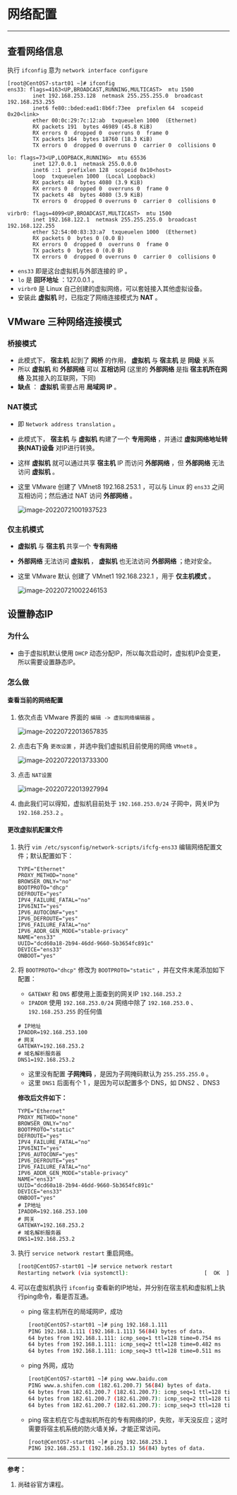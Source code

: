 # 网络配置

---

## 查看网络信息

执行 `ifconfig` 意为 `network interface configure `

```crystal
[root@CentOS7-start01 ~]# ifconfig
ens33: flags=4163<UP,BROADCAST,RUNNING,MULTICAST>  mtu 1500
        inet 192.168.253.128  netmask 255.255.255.0  broadcast 192.168.253.255
        inet6 fe80::bded:ead1:8b6f:73ee  prefixlen 64  scopeid 0x20<link>
        ether 00:0c:29:7c:12:ab  txqueuelen 1000  (Ethernet)
        RX packets 191  bytes 46989 (45.8 KiB)
        RX errors 0  dropped 0  overruns 0  frame 0
        TX packets 164  bytes 18760 (18.3 KiB)
        TX errors 0  dropped 0 overruns 0  carrier 0  collisions 0

lo: flags=73<UP,LOOPBACK,RUNNING>  mtu 65536
        inet 127.0.0.1  netmask 255.0.0.0
        inet6 ::1  prefixlen 128  scopeid 0x10<host>
        loop  txqueuelen 1000  (Local Loopback)
        RX packets 48  bytes 4080 (3.9 KiB)
        RX errors 0  dropped 0  overruns 0  frame 0
        TX packets 48  bytes 4080 (3.9 KiB)
        TX errors 0  dropped 0 overruns 0  carrier 0  collisions 0

virbr0: flags=4099<UP,BROADCAST,MULTICAST>  mtu 1500
        inet 192.168.122.1  netmask 255.255.255.0  broadcast 192.168.122.255
        ether 52:54:00:83:33:a7  txqueuelen 1000  (Ethernet)
        RX packets 0  bytes 0 (0.0 B)
        RX errors 0  dropped 0  overruns 0  frame 0
        TX packets 0  bytes 0 (0.0 B)
        TX errors 0  dropped 0 overruns 0  carrier 0  collisions 0

```

- `ens33` 即是这台虚拟机与外部连接的 IP 。
- `lo` 是 **回环地址** ：127.0.0.1 。
- `virbr0` 是 Linux 自己创建的虚拟网络，可以套娃接入其他虚拟设备。
- 安装此 **虚拟机** 时，已指定了网络连接模式为 **NAT** 。

## VMware 三种网络连接模式

### 桥接模式

- 此模式下， **宿主机** 起到了 **网桥** 的作用， **虚拟机** 与 **宿主机** 是 **同级** 关系
- 所以 **虚拟机** 和 **外部网络** 可以 **互相访问** (这里的 **外部网络** 是指 **宿主机所在网络** 及其接入的互联网，下同)
- **缺点** ： **虚拟机** 需要占用 **局域网 IP** 。

### NAT模式

- 即 `Network address translation` 。

- 此模式下， **宿主机** 与 **虚拟机** 构建了一个 **专用网络** ，并通过 **虚拟网络地址转换(NAT)设备** 对IP进行转换。

- 这样 **虚拟机** 就可以通过共享 **宿主机** IP 而访问 **外部网络** ，但 **外部网络** 无法访问 **虚拟机** 。

- 这里 VMware 创建了 VMnet8 192.168.253.1 ，可以与 Linux 的 `ens33` 之间互相访问；然后通过 NAT 访问 **外部网络** 。

  ![image-20220721001937523](网络配置/image-20220721001937523.png)

### 仅主机模式

- **虚拟机** 与 **宿主机** 共享一个 **专有网络**

- **外部网络** 无法访问 **虚拟机** ， **虚拟机** 也无法访问 **外部网络** ；绝对安全。

- 这里 VMware 默认 创建了 VMnet1 192.168.232.1 ，用于 **仅主机模式** 。

  ![image-20220721002246153](网络配置/image-20220721002246153.png)

## 设置静态IP

### 为什么

- 由于虚拟机默认使用 `DHCP` 动态分配IP，所以每次启动时，虚拟机IP会变更，所以需要设置静态IP。

### 怎么做

#### 查看当前的网络配置

1. 依次点击 VMware 界面的 `编辑 -> 虚拟网络编辑器` 。

   ![image-20220722013657835](网络配置/image-20220722013657835.png)

2. 点击右下角 `更改设置` ，并选中我们虚拟机目前使用的网络 `VMnet8` 。

   ![image-20220722013733300](网络配置/image-20220722013733300.png)

3. 点击 `NAT设置` 

   ![image-20220722013927994](网络配置/image-20220722013927994.png)

4. 由此我们可以得知，虚拟机目前处于 `192.168.253.0/24` 子网中，网关IP为 `192.168.253.2` 。

#### 更改虚拟机配置文件

1. 执行 `vim /etc/sysconfig/network-scripts/ifcfg-ens33` 编辑网络配置文件；默认配置如下：

   ```properties
   TYPE="Ethernet"
   PROXY_METHOD="none"
   BROWSER_ONLY="no"
   BOOTPROTO="dhcp"
   DEFROUTE="yes"
   IPV4_FAILURE_FATAL="no"
   IPV6INIT="yes"
   IPV6_AUTOCONF="yes"
   IPV6_DEFROUTE="yes"
   IPV6_FAILURE_FATAL="no"
   IPV6_ADDR_GEN_MODE="stable-privacy"
   NAME="ens33"
   UUID="dcd60a18-2b94-46dd-9660-5b3654fc891c"
   DEVICE="ens33"
   ONBOOT="yes"
   ```

2. 将 `BOOTPROTO="dhcp"` 修改为 `BOOTPROTO="static"` ，并在文件末尾添加如下配置：

   - `GATEWAY` 和 `DNS` 都使用上面查到的网关IP `192.168.253.2`
   - `IPADDR` 使用 `192.168.253.0/24` 网络中除了 `192.168.253.0` 、`192.168.253.255` 的任何值

   ```properties
   # IP地址
   IPADDR=192.168.253.100
   # 网关
   GATEWAY=192.168.253.2
   # 域名解析服务器
   DNS1=192.168.253.2
   ```

   - 这里没有配置 **子网掩码** ，是因为子网掩码默认为 `255.255.255.0` 。
   - 这里 `DNS1` 后面有个 1 ，是因为可以配置多个 DNS，如 DNS2 、DNS3

   **修改后文件如下：**

   ```properties
   TYPE="Ethernet"
   PROXY_METHOD="none"
   BROWSER_ONLY="no"
   BOOTPROTO="static"
   DEFROUTE="yes"
   IPV4_FAILURE_FATAL="no"
   IPV6INIT="yes"
   IPV6_AUTOCONF="yes"
   IPV6_DEFROUTE="yes"
   IPV6_FAILURE_FATAL="no"
   IPV6_ADDR_GEN_MODE="stable-privacy"
   NAME="ens33"
   UUID="dcd60a18-2b94-46dd-9660-5b3654fc891c"
   DEVICE="ens33"
   ONBOOT="yes"
   # IP地址
   IPADDR=192.168.253.100
   # 网关
   GATEWAY=192.168.253.2
   # 域名解析服务器
   DNS1=192.168.253.2
   ```

3. 执行 `service network restart` 重启网络。

   ```sh
   [root@CentOS7-start01 ~]# service network restart
   Restarting network (via systemctl):                        [  OK  ]
   ```

4. 可以在虚拟机执行 `ifconfig` 查看新的IP地址，并分别在宿主机和虚拟机上执行ping命令，看是否互通。

   - ping 宿主机所在的局域网IP，成功

     ```sh
     [root@CentOS7-start01 ~]# ping 192.168.1.111
     PING 192.168.1.111 (192.168.1.111) 56(84) bytes of data.
     64 bytes from 192.168.1.111: icmp_seq=1 ttl=128 time=0.754 ms
     64 bytes from 192.168.1.111: icmp_seq=2 ttl=128 time=0.482 ms
     64 bytes from 192.168.1.111: icmp_seq=3 ttl=128 time=0.511 ms
     ```

   - ping 外网，成功

     ```sh
     [root@CentOS7-start01 ~]# ping www.baidu.com
     PING www.a.shifen.com (182.61.200.7) 56(84) bytes of data.
     64 bytes from 182.61.200.7 (182.61.200.7): icmp_seq=1 ttl=128 time=51.7 ms
     64 bytes from 182.61.200.7 (182.61.200.7): icmp_seq=2 ttl=128 time=48.5 ms
     64 bytes from 182.61.200.7 (182.61.200.7): icmp_seq=3 ttl=128 time=48.9 ms
     ```

   - ping 宿主机在它与虚拟机所在的专有网络的IP，失败，半天没反应；这时需要将宿主机系统的防火墙关掉，才能正常访问。

     ```sh
     [root@CentOS7-start01 ~]# ping 192.168.253.1
     PING 192.168.253.1 (192.168.253.1) 56(84) bytes of data.
     ```

---

**参考：**

1. 尚硅谷官方课程。